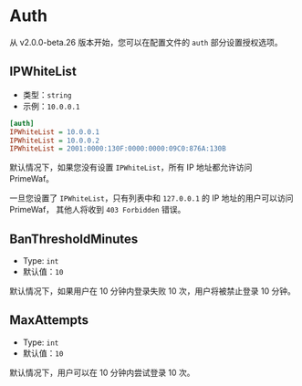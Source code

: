 # Auth
从 v2.0.0-beta.26 版本开始，您可以在配置文件的 `auth` 部分设置授权选项。

## IPWhiteList
- 类型：`string`
- 示例：`10.0.0.1`

```ini
[auth]
IPWhiteList = 10.0.0.1
IPWhiteList = 10.0.0.2
IPWhiteList = 2001:0000:130F:0000:0000:09C0:876A:130B
```

默认情况下，如果您没有设置 `IPWhiteList`，所有 IP 地址都允许访问 PrimeWaf。

一旦您设置了 `IPWhiteList`，只有列表中和 `127.0.0.1` 的 IP 地址的用户可以访问 PrimeWaf，
其他人将收到 `403 Forbidden` 错误。

## BanThresholdMinutes
- Type: `int`
- 默认值：`10`

默认情况下，如果用户在 10 分钟内登录失败 10 次，用户将被禁止登录 10 分钟。

## MaxAttempts
- Type: `int`
- 默认值：`10`

默认情况下，用户可以在 10 分钟内尝试登录 10 次。
